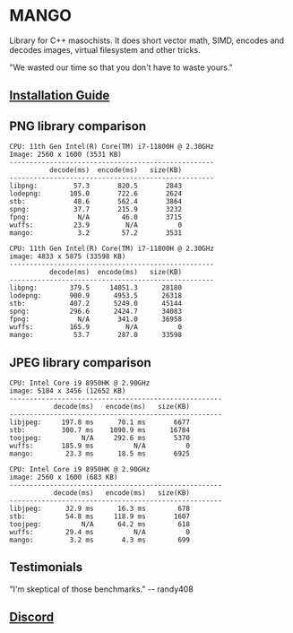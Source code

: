 # MANGO
Library for C++ masochists. It does short vector math, SIMD, encodes and decodes images, virtual filesystem and other tricks.

"We wasted our time so that you don't have to waste yours."


## [Installation Guide](docs/setup.md)


## PNG library comparison
```
CPU: 11th Gen Intel(R) Core(TM) i7-11800H @ 2.30GHz
Image: 2560 x 1600 (3531 KB)
---------------------------------------------------
          decode(ms)  encode(ms)   size(KB)
---------------------------------------------------
libpng:         57.3       820.5       2843
lodepng:       105.0       722.6       2624
stb:            48.6       562.4       3864
spng:           37.7       215.9       3232
fpng:            N/A        46.0       3715
wuffs:          23.9         N/A          0
mango:           3.2        57.2       3531
```

```
CPU: 11th Gen Intel(R) Core(TM) i7-11800H @ 2.30GHz
image: 4833 x 5875 (33598 KB)
---------------------------------------------------
          decode(ms)  encode(ms)   size(KB)
---------------------------------------------------
libpng:        379.5     14051.3      28180
lodepng:       900.9      4953.5      26318
stb:           407.2      5249.0      45144
spng:          296.6      2424.7      34083
fpng:            N/A       341.0      36958
wuffs:         165.9         N/A          0
mango:          53.7       287.0      33598
```


## JPEG library comparison

```
CPU: Intel Core i9 8950HK @ 2.90GHz
image: 5184 x 3456 (12652 KB)
-----------------------------------------------------
           decode(ms)   encode(ms)   size(KB)        
-----------------------------------------------------
libjpeg:     197.8 ms      70.1 ms       6677
stb:         300.7 ms    1090.9 ms      16784
toojpeg:          N/A     292.6 ms       5370
wuffs:       185.9 ms          N/A          0
mango:        23.3 ms      18.5 ms       6925
```

```
CPU: Intel Core i9 8950HK @ 2.90GHz
image: 2560 x 1600 (683 KB)
-----------------------------------------------------
           decode(ms)   encode(ms)   size(KB)        
-----------------------------------------------------
libjpeg:      32.9 ms      16.3 ms        678
stb:          54.8 ms     118.9 ms       1607
toojpeg:          N/A      64.2 ms        618
wuffs:        29.4 ms          N/A          0
mango:         3.2 ms       4.3 ms        699
```


## Testimonials

"I'm skeptical of those benchmarks."
-- randy408


## [Discord](https://discord.gg/zJmtAavY)
